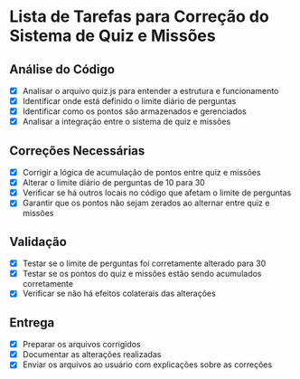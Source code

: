# Lista de Tarefas para Correção do Sistema de Quiz e Missões

## Análise do Código
- [x] Analisar o arquivo quiz.js para entender a estrutura e funcionamento
- [x] Identificar onde está definido o limite diário de perguntas
- [x] Identificar como os pontos são armazenados e gerenciados
- [x] Analisar a integração entre o sistema de quiz e missões

## Correções Necessárias
- [x] Corrigir a lógica de acumulação de pontos entre quiz e missões
- [x] Alterar o limite diário de perguntas de 10 para 30
- [x] Verificar se há outros locais no código que afetam o limite de perguntas
- [x] Garantir que os pontos não sejam zerados ao alternar entre quiz e missões

## Validação
- [x] Testar se o limite de perguntas foi corretamente alterado para 30
- [x] Testar se os pontos do quiz e missões estão sendo acumulados corretamente
- [x] Verificar se não há efeitos colaterais das alterações

## Entrega
- [x] Preparar os arquivos corrigidos
- [x] Documentar as alterações realizadas
- [x] Enviar os arquivos ao usuário com explicações sobre as correções
